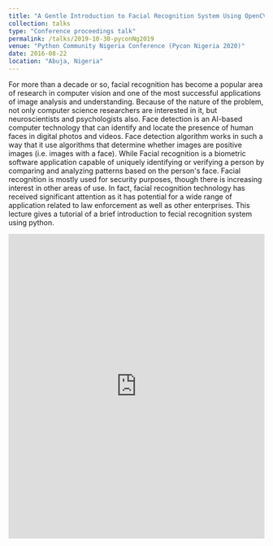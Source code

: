 ```yaml
---
title: "A Gentle Introduction to Facial Recognition System Using OpenCV"
collection: talks
type: "Conference proceedings talk"
permalink: /talks/2019-10-30-pyconNg2019
venue: "Python Community Nigeria Conference (Pycon Nigeria 2020)"
date: 2016-08-22
location: "Abuja, Nigeria"
---
```

For more than a decade or so, facial recognition has become a popular area of research in computer vision and one of the most successful applications of image analysis and understanding. Because of the nature of the problem, not only computer science researchers are interested in it, but neuroscientists and psychologists also.
Face detection is an AI-based computer technology that can identify and locate the presence of human faces in digital photos and videos. Face detection algorithm works in such a way that it use algorithms that determine whether images are positive images (i.e. images with a face). While Facial recognition is a biometric software application capable of uniquely identifying or verifying a person by comparing and analyzing patterns based on the person's face. Facial recognition is mostly used for security purposes, though there is increasing interest in other areas of use. In fact, facial recognition technology has received significant attention as it has potential for a wide range of application related to law enforcement as well as other enterprises. This lecture gives a tutorial of a brief introduction to fecial recognition system using python.

<iframe src="https://docs.google.com/presentation/d/14JSStj_EJ6C_BKxRYjJHq6vkZlLyKUF9/edit?usp=sharing&ouid=115427709324749144545&rtpof=true&sd=true" frameborder="0" width="100%" height="600" allowfullscreen="true" mozallowfullscreen="true" webkitallowfullscreen="true"></iframe>
